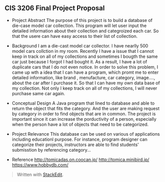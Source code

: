 ﻿## CIS 3206 Final Project Proposal


- Project Abstract
The purpose of this project is to build a database of die-case model car collection. This program will let user input the detailed information about their collection and categroized each car. So that the usere can have easy access to their list of collection.
- Background
I am a die-cast model car collector. I have nearlly 500 model cars collction in my room. Recently I have a issue that I cannot keep in track on all of my collections and sometimes I bougth the same car just because I forgot I had bought it. As a result, I have a lot of duplicate cars that I do not even notice. In order to solve this problem, I came up wth a idea that I can have a program, which promt me to enter detailed information, like brand , menufacture, car category, image...., about the car after I purchase it. So that I can have my own data base of my collection. Not only I keep track on all of my collections, I will never purchase same car again.
- Conceptual Design
A Java program that lined to database and able to return the object that fits the category. And the user are making request by category in order to find objects that are in common. The project is important since it can increase the porductivity of a person, especially when the person have a lot of objects that need to be categorized.
- Project Relevance
This database can be used on various of applications including educationl purpose. For instance, program designer can categorize their projects, instructors are able to find students' submisstion by referencing category...

- Reference
http://tomicadas.on.coocan.jp/
http://tomica.minibird.jp/
https://www.hobbydb.com/


> Written with [StackEdit](https://stackedit.io/).
